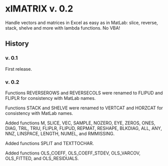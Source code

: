 # xlMATRIX v. 0.2

Handle vectors and matrices in Excel as easy as in MatLab: slice, reverse, stack, shelve and more with lambda functions. No VBA!

## History

### v. 0.1
First release.

### v. 0.2
Functions REVERSEROWS and REVERSECOLS were renamed to FLIPUD and FLIPLR for consistency with MatLab names.

Functions STACK and SHELVE were renamed to VERTCAT and HORZCAT for consistency with MatLab names.

Added functions M, SLICE, VEC, SAMPLE, NOZERO, EYE, ZEROS, ONES, DIAG, TRIL, TRIU, FLIPLR, FLIPUD, REPMAT, RESHAPE, BLKDIAG, ALL, ANY, NNZ, LINSPACE, LENGTH, NUMEL, and RMMISSING.

Added functions SPLIT and TEXTTOCHAR.

Added functions OLS_COEFF, OLS_COEFF_STDEV, OLS_VARCOV, OLS_FITTED, and OLS_RESIDUALS.
